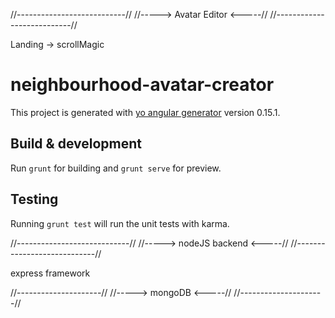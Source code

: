 //---------------------------//
//-----> Avatar Editor <-----//
//---------------------------//

Landing -> scrollMagic

# neighbourhood-avatar-creator

This project is generated with [yo angular generator](https://github.com/yeoman/generator-angular)
version 0.15.1.

## Build & development

Run `grunt` for building and `grunt serve` for preview.

## Testing

Running `grunt test` will run the unit tests with karma.


//----------------------------//
//-----> nodeJS backend <-----//
//----------------------------//

express framework




//---------------------//
//-----> mongoDB <-----//
//---------------------//

